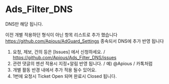 # Ads_Filter_DNS
DNS만 해당 됩니다.

이전 개별 적용하던 형식이 아닌 항목 리스트로 추가 했습니다
https://github.com/Apious/AdGuard_Settings 종속되서 DNS에 추가 반영 됩니다

1. 요청, 제보, 건의 등은 [Issues] 에서 신청하세요. 
/ https://github.com/Apious/Ads_Filter_DNS/issues
2. 관련 댓글의 멘션 적용시 지정+알림 반영 됩니다. / 예) @Apious / 카톡처럼
3. 개별 활동 반경 내에서 추가 적용 될수 있어요.
4. 1번에 요청시 Ticket Open 되며 완료시 Closed 됩니다.

